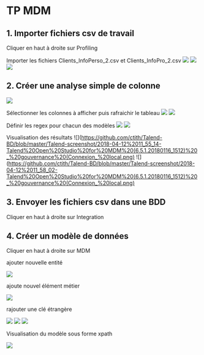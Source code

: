 # TP MDM

## 1. Importer fichiers csv de travail

Cliquer en haut à droite sur Profiling

Importer les fichiers Clients_InfoPerso_2.csv et Clients_InfoPro_2.csv
![](https://github.com/ctith/Talend-BD/blob/master/Talend-screenshot/2018-04-12%2011_33_47-Nouveau%20fichier%20d%C3%A9limit%C3%A9.png)
![](https://github.com/ctith/Talend-BD/blob/master/Talend-screenshot/2018-04-12%2011_36_00-Editer%20un%20fichier%20d%C3%A9limit%C3%A9%20existant.png)
![](https://github.com/ctith/Talend-BD/blob/master/Talend-screenshot/2018-04-12%2011_34_14-Nouveau%20fichier%20d%C3%A9limit%C3%A9.png)

## 2. Créer une analyse simple de colonne

![](https://github.com/ctith/Talend-BD/blob/master/Talend-screenshot/2018-04-12%2011_40_51-.png)

Sélectionner les colonnes à afficher puis rafraichir le tableau
![](https://github.com/ctith/Talend-BD/blob/master/Talend-screenshot/2018-04-12%2011_42_09-S%C3%A9lection%20de%20colonne(s).png)
![](https://github.com/ctith/Talend-BD/blob/master/Talend-screenshot/2018-04-12%2011_42_28-.png)

Définir les regex pour chacun des modèles
![](https://github.com/ctith/Talend-BD/blob/master/Talend-screenshot/2018-04-12%2011_47_33-.png)
![](https://github.com/ctith/Talend-BD/blob/master/Talend-screenshot/2018-04-12%2011_44_31-S%C3%A9lecteur%20de%20mod%C3%A8le.png)

Visualisation des résultats
![](https://github.com/ctith/Talend-BD/blob/master/Talend-screenshot/2018-04-12%2011_55_14-Talend%20Open%20Studio%20for%20MDM%20(6.5.1.20180116_1512)%20_%20gouvernance%20(Connexion_%20local.png)
![](https://github.com/ctith/Talend-BD/blob/master/Talend-screenshot/2018-04-12%2011_58_02-Talend%20Open%20Studio%20for%20MDM%20(6.5.1.20180116_1512)%20_%20gouvernance%20(Connexion_%20local.png)

## 3. Envoyer les fichiers csv dans une BDD

Cliquer en haut à droite sur Integration


## 4. Créer un modèle de données

Cliquer en haut à droite sur MDM

ajouter nouvelle entité

![](https://github.com/ctith/Talend-BD/blob/master/Talend-screenshot/2018-04-12%2014_40_05-Nouvelle%20entit%C3%A9.png)

ajoute nouvel élément métier

![](https://github.com/ctith/Talend-BD/blob/master/Talend-screenshot/2018-04-12%2014_39_44-Ajouter%20un%20nouvel%20%C3%A9l%C3%A9ment%20m%C3%A9tier.png)

rajouter une clé étrangère

![](https://github.com/ctith/Talend-BD/blob/master/Talend-screenshot/2018-04-12%2014_48_16-Configurer%20la%20cl%C3%A9%20%C3%A9trang%C3%A8re.png)
![](https://github.com/ctith/Talend-BD/blob/master/Talend-screenshot/2018-04-12%2014_48_06-Select%20Xpath.png)
![](https://github.com/ctith/Talend-BD/blob/master/Talend-screenshot/2018-04-12%2014_48_36-Talend-BD_Talend-screenshot%20at%20master%20%C2%B7%20ctith_Talend-BD.png)

Visualisation du modèle sous forme xpath

![](https://github.com/ctith/Talend-BD/blob/master/Talend-screenshot/2018-04-12%2014_49_52-Editing%20Talend-BD_TP_MDM.md%20at%20master%20%C2%B7%20ctith_Talend-BD.png)
